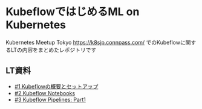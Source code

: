 # KubeflowではじめるML on Kubernetes 
Kubernetes Meetup Tokyo https://k8sjp.connpass.com/ でのKubeflowに関するLTの内容をまとめたレポジトリです

## LT資料
* [#1 Kubeflowの概要とセットアップ](https://speakerdeck.com/keitaw/kubeflowdehazimeruml-on-kubernetes-number-1-kubeflowfalsegai-yao-tosetutoatupu)
* [#2 Kubeflow Notebooks](https://speakerdeck.com/keitaw/kubeflowdehazimeru-ml-on-kubernetes-number-2-kubeflow-notebooks)
* [#3 Kubeflow Pipelines: Part1](https://speakerdeck.com/keitaw/ml-on-kubernetes-with-kubeflow-number-3-kubeflow-pipelines-part1)
